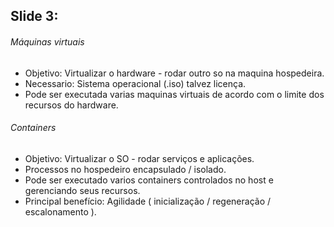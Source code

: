 ## Slide 3:

###### Máquinas virtuais

- Objetivo: Virtualizar o hardware - rodar outro so na maquina hospedeira.
- Necessario: Sistema operacional (.iso) talvez licença.
- Pode ser executada varias maquinas virtuais de acordo com o limite dos recursos do hardware.

###### Containers

- Objetivo: Virtualizar o SO - rodar serviços e aplicações.
- Processos no hospedeiro encapsulado / isolado.
- Pode ser executado varios containers controlados no host e gerenciando seus recursos.
- Principal benefício: Agilidade ( inicialização / regeneração / escalonamento ).
